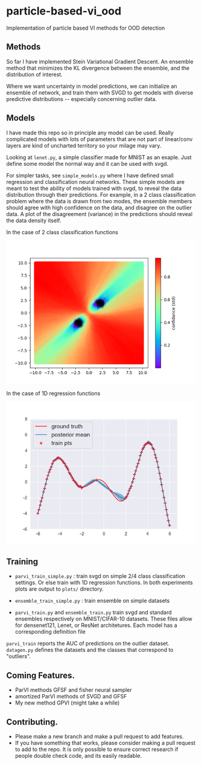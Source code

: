 # particle-based-vi_ood
Implementation of particle based VI methods for OOD detection

## Methods

So far I have implemented Stein Variational Gradient Descent. An ensemble method that minimizes the KL divergence between the ensemble, and the distribution of interest. 

Where we want uncertainty in model predictions, we can initialize an ensemble of network, and train them with SVGD to get models with diverse predictive distributions -- especially concerning outlier data. 

## Models

I have made this repo so in principle any model can be used. Really complicated models with lots of parameters that are not part of linear/conv layers are kind of uncharted territory so your milage may vary. 

Looking at `lenet.py`, a simple classifier made for MNIST as an exaple. Just define some model the normal way and it can be used with svgd. 

For simpler tasks, see `simple_models.py` where I have defined small regression and classification neural networks. These simple models are meant to test the ability of models trained with svgd, to reveal the data distribution through their predictions. For example, in a 2 class classification problem where the data is drawn from two modes, the ensemble members should agree with high confidence on the data, and disagree on the outlier data. A plot of the disagreement (variance) in the predictions should reveal the data density itself. 

In the case of 2 class classification functions

![Two class svgd](figures/2class_svgd.png)

In the case of 1D regression functions

![1D regression](figures/regression_svgd.png)

## Training

* `parvi_train_simple.py` : train svgd on simple 2/4 class classification settings. Or else train with 1D regression functions. In both experiments plots are output to `plots/` directory. 
* `ensemble_train_simple.py` : train ensemble on simple datasets

* `parvi_train.py` and `ensemble_train.py` train svgd and standard ensembles respectively on MNIST/CIFAR-10 datasets. These files allow for densenet121, Lenet, or ResNet architetures. Each model has a corresponding definition file

`parvi_train` reports the AUC of predictions on the outlier dataset. `datagen.py` defines the datasets and the classes that correspond to "outliers". 

## Coming Features. 

* ParVI methods GFSF and fisher neural sampler
* amortized ParVI methods of SVGD and GFSF
* My new method GPVI (might take a while)


## Contributing. 

* Please make a new branch and make a pull request to add features. 
* If you have something that works, please consider making a pull request to add to the repo. It is only possible to ensure correct research if people double check code, and its easily readable. 

